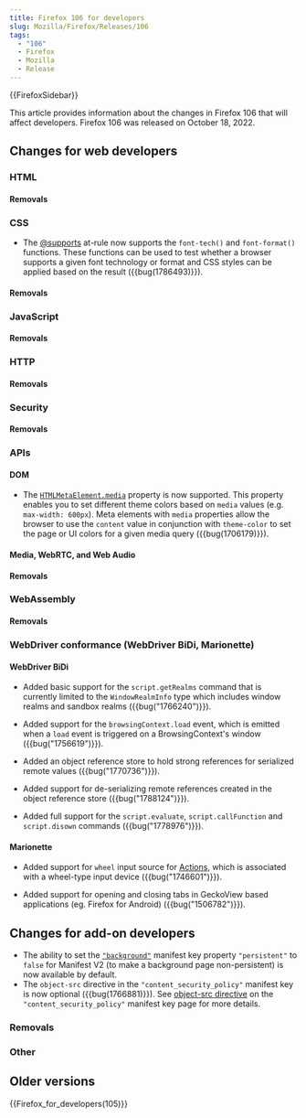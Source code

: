 ```yaml
---
title: Firefox 106 for developers
slug: Mozilla/Firefox/Releases/106
tags:
  - "106"
  - Firefox
  - Mozilla
  - Release
---
```


{{FirefoxSidebar}}

This article provides information about the changes in Firefox 106 that will affect developers. Firefox 106 was released on October 18, 2022.

## Changes for web developers

### HTML

#### Removals

### CSS

- The [@supports](/en-US/docs/Web/CSS/@supports) at-rule now supports the `font-tech()` and `font-format()` functions.
  These functions can be used to test whether a browser supports a given font technology or format and CSS styles can be applied based on the result ({{bug(1786493)}}).

#### Removals

### JavaScript

#### Removals

### HTTP

#### Removals

### Security

#### Removals

### APIs

#### DOM

- The [`HTMLMetaElement.media`](/en-US/docs/Web/API/HTMLMetaElement/media) property is now supported. This property enables you to set different theme colors based on `media` values (e.g. `max-width: 600px`).
  Meta elements with `media` properties allow the browser to use the `content` value in conjunction with `theme-color` to set the page or UI colors for a given media query ({{bug(1706179)}}).

#### Media, WebRTC, and Web Audio

#### Removals

### WebAssembly

#### Removals

### WebDriver conformance (WebDriver BiDi, Marionette)

#### WebDriver BiDi

- Added basic support for the `script.getRealms` command that is currently limited to the `WindowRealmInfo` type which includes window realms and sandbox realms ({{bug("1766240")}}).

- Added support for the `browsingContext.load` event, which is emitted when a `load` event is triggered on a BrowsingContext's window ({{bug("1756619")}}).

- Added an object reference store to hold strong references for serialized remote values ({{bug("1770736")}}).

- Added support for de-serializing remote references created in the object reference store ({{bug("1788124")}}).

- Added full support for the `script.evaluate`, `script.callFunction` and `script.disown` commands ({{bug("1778976")}}).

#### Marionette

- Added support for `wheel` input source for [Actions](https://w3c.github.io/webdriver/webdriver-spec.html#actions), which is associated with a wheel-type input device ({{bug("1746601")}}).

- Added support for opening and closing tabs in GeckoView based applications (eg. Firefox for Android) ({{bug("1506782")}}).

## Changes for add-on developers

- The ability to set the [`"background"`](/en-US/docs/Mozilla/Add-ons/WebExtensions/manifest.json/background) manifest key property `"persistent"` to `false` for Manifest V2 (to make a background page non-persistent) is now available by default.
- The `object-src` directive in the `"content_security_policy"` manifest key is now optional ({{bug(1766881)}}). See [object-src directive](/en-US/docs/Mozilla/Add-ons/WebExtensions/manifest.json/content_security_policy#object-src_directive) on the `"content_security_policy"` manifest key page for more details.

### Removals

### Other

## Older versions

{{Firefox_for_developers(105)}}

